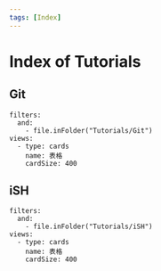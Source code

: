 ```yaml
---
tags: [Index]
---
```


# Index of Tutorials

## Git

```base
filters:
  and:
    - file.inFolder("Tutorials/Git")
views:
  - type: cards
    name: 表格
    cardSize: 400

```

## iSH

```base
filters:
  and:
    - file.inFolder("Tutorials/iSH")
views:
  - type: cards
    name: 表格
    cardSize: 400

```

